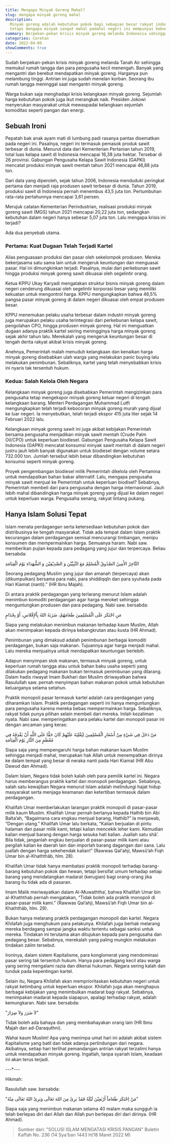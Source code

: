 ```yaml
---
title: Mengapa Minyak Goreng Mahal?
slug: mengapa minyak goreng mahal
description:
  Minyak goreng adalah kebutuhan pokok bagi sebagian besar rakyat indonesia,
  tetapi mengapa minyak sangat mahal padahal negeri ini mempunyai kebun sawit terbesar
summary: Berpekan-pekan krisis minyak goreng melanda Indonesia sehingga memukul rumah tangga dan para pengusaha kecil. Banyak yang mengantri dan berebut mendapatkan minyak goreng.
categories: Coretan
date: 2022-04-09
showComments: true
---
```


Sudah berpekan-pekan krisis minyak goreng melanda Tanah Air sehingga memukul rumah tangga dan para pengusaha kecil menengah. Banyak yang mengantri dan berebut mendapatkan minyak goreng. Harganya pun melambung tinggi. Antrian ini juga sudah menelan korban. Seorang ibu rumah tangga meninggal saat mengantri minyak goreng.

Warga bukan saja menghadapi krisis kelangkaan minyak goreng. Sejumlah harga kebutuhan pokok juga ikut merangkak naik. Presiden Jokowi menyerukan masyarakat untuk mewaspadai kelangkaan sejumlah komoditas seperti pangan dan energi.

## Sebuah Ironi

Pepatah bak anak ayam mati di lumbung padi rasanya pantas disematkan pada negeri ini. Pasalnya, negeri ini termasuk pemasok produk sawit terbesar di dunia. Menurut data dari Kementerian Pertanian tahun 2019, total luas kelapa sawit di Indonesia mencapai 16,38 juta hektar. Tersebar di 26 provinsi. Gabungan Pengusaha Kelapa Sawit Indonesia (GAPKI) mencatat produksi minyak sawit mentah tahun 2021 mencapai 46,88 juta ton.

Dari data yang diperoleh, sejak tahun 2006, Indonesia menduduki peringkat pertama dan menjadi raja produsen sawit terbesar di dunia. Tahun 2019, produksi sawit di Indonesia pernah menembus 43,5 juta ton. Pertumbuhan rata-rata pertahunnya mencapai 3,61 persen.

Merujuk catatan Kementerian Perindustrian, realisasi produksi minyak goreng sawit (MGS) tahun 2021 mencapai 20,22 juta ton, sedangkan kebutuhan dalam negeri hanya sebesar 5,07 juta ton. Lalu mengapa krisis ini terjadi?

Ada dua penyebab utama.

### Pertama: Kuat Dugaan Telah Terjadi Kartel

Alias penguasaan produksi dan pasar oleh sekelompok produsen. Mereka bekerjasama satu sama lain untuk mengeruk keuntungan dan menguasai pasar. Hal ini dimungkinkan terjadi. Pasalnya, mulai dari perkebunan sawit hingga produksi minyak goreng sawit dikuasai oleh segelintir orang.

Ketua KPPU Ukay Karyadi mengatakan struktur bisnis minyak goreng dalam negeri cenderung dikuasai oleh segelintir korporasi besar yang memiliki kekuatan untuk mengontrol harga. KPPU mengungkapkan bahwa 46,5% pangsa pasar minyak goreng di dalam negeri dikuasai oleh empat produsen besar.

KPPU menemukan pelaku usaha terbesar dalam industri minyak goreng juga merupakan pelaku usaha terintegrasi dari perkebunan kelapa sawit, pengolahan CPO, hingga produsen minyak goreng. Hal ini menguatkan dugaan adanya praktik kartel seiring meningginya harga minyak goreng sejak akhir tahun lalu. Merekalah yang mengeruk keuntungan besar di tengah derita rakyat akibat krisis minyak goreng.

Anehnya, Pemerintah malah menuduh kelangkaan dan kenaikan harga minyak goreng disebabkan ulah warga yang melakukan panic buying lalu melakukan penimbunan. Sebaliknya, kartel yang telah menyebabkan krisis ini nyaris tak tersentuh hukum.

### Kedua: Salah Kelola Oleh Negara

Kelangkaan minyak goreng juga disebabkan Pemerintah mengizinkan para pengusaha tetap mengekspor minyak goreng keluar negeri di tengah kelangkaan barang. Menteri Perdagangan Muhammad Lutfi mengungkapkan telah terjadi kebocoran minyak goreng murah yang dijual ke luar negeri. Ia menyebutkan, telah terjadi ekspor 415 juta liter sejak 14 Februari 2022 lalu.

Kelangkaan minyak goreng sawit ini juga akibat kebijakan Pemerintah bersama pengusaha menjadikan minyak sawit mentah (Crude Palm Oil/CPO) untuk keperluan biodiesel. Gabungan Pengusaha Kelapa Sawit Indonesia (GAPKI) mencatat konsumsi minyak sawit mentah di dalam negeri justru jauh lebih banyak digunakan untuk biodiesel dengan volume setara 732.000 ton. Jumlah tersebut lebih besar dibandingkan kebutuhan konsumsi seperti minyak goreng.

Proyek pengembangan biodiesel milik Pemerintah dikelola oleh Pertamina untuk mendapatkan bahan bakar alternatif. Lalu, mengapa pengusaha minyak sawit menjual ke Pemerintah untuk keperluan biodisel? Sebabnya, Pemerintah membeli dari para pengusaha dengan harga internasional. Jauh lebih mahal dibandingkan harga minyak goreng yang dijual ke dalam negeri untuk keperluan warga. Pengusaha senang, rakyat lintang pukang.

## Hanya Islam Solusi Tepat

Islam menata perdagangan serta ketersediaan kebutuhan pokok dan distribusinya ke tengah masyarakat. Tidak ada tempat dalam Islam praktik kecurangan dalam perdagangan semisal mencurangi timbangan, menipu konsumen dan mempermainkan harga. Semuanya haram. Nabi saw. memberikan pujian kepada para pedagang yang jujur dan terpercaya. Beliau bersabda:

التَّاجِرُ الأَمِينُ الصَّدُوقُ الْمُسْلِمُ مَعَ النَّبِيِّيْنَ وَ الصِّدِيْقِيْنَ وَ الشُّهَدَاءِ يَوْمَ الْقِيَامَةِ

Seorang pedagang Muslim yang jujur dan amanah (terpercaya) akan (dikumpulkan) bersama para nabi, para shiddiqqîn dan para syuhada pada Hari Kiamat (nanti).” (HR Ibnu Majah).

Di antara praktik perdagangan yang terlarang menurut Islam adalah menimbun komoditi perdagangan agar harga meroket sehingga menguntungkan produsen dan para pedagang. Nabi saw. bersabda:

مَنِ ‌احْتَكَرَ عَلَى الْمُسْلِمِينَ طَعَامَهُمْ، ضَرَبَهُ اللهُ بِاْلإِفْلاسِ، أَوْ بِجُذَامٍ

Siapa yang melakukan menimbun makanan terhadap kaum Muslim, Allah akan menimpakan kepada dirinya kebangkrutan atau kusta (HR Ahmad).

Penimbunan yang dimaksud adalah penimbunan berbagai komoditi perdagangan, bukan saja makanan. Tujuannya agar harga menjadi mahal. Lalu mereka menjualnya untuk mendapatkan keuntungan berlebih.

Adapun menyimpan stok makanan, termasuk minyak goreng, untuk keperluan rumah tangga atau untuk bahan baku usaha seperti yang dilakukan pedagang makanan bukan termasuk penimbunan yang dilarang. Dalam hadis riwayat Imam Bukhari dan Muslim diriwayatkan bahwa Rasulullah saw. pernah menyimpan bahan makanan pokok untuk kebutuhan keluarganya selama setahun.

Praktik monopoli pasar termasuk kartel adalah cara perdagangan yang diharamkan Islam. Praktik perdagangan seperti ini hanya menguntungkan para pengusaha karena mereka bebas mempermainkan harga. Sebaliknya, rakyat tidak punya pilihan selain membeli dari mereka. Inilah kezaliman nyata. Nabi saw. memperingatkan para pelaku kartel dan monopoli pasar ini dengan ancaman yang keras:

مَنْ ‌دَخَلَ ‌فِي ‌شَيْءٍ ‌مِنْ ‌أَسْعَارِ ‌الْمُسْلِمِينَ ‌لِيُغْلِيَهُ ‌عَلَيْهِمْ كَانَ حَقًّا عَلَى اللَّهِ أَنْ يَقْذِفَهُ فِي مُعْظَمٍ مِنَ النَّارِ يَوْمَ الْقِيَامَةِ

Siapa saja yang mempengaruhi harga bahan makanan kaum Muslim sehingga menjadi mahal, merupakan hak Allah untuk menempatkan dirinya ke dalam tempat yang besar di neraka nanti pada Hari Kiamat (HR Abu Dawud dan Ahmad).

Dalam Islam, Negara tidak boleh kalah oleh para pemilik kartel ini. Negara harus memberangus praktik kartel dan monopoli perdagangan. Sebabnya, salah satu kewajiban Negara menurut Islam adalah melindungi hajat hidup masyarakat serta menjaga keamanan dan ketertiban termasuk dalam perdagangan.

Khalifah Umar memberlakukan larangan praktik monopoli di pasar-pasar milik kaum Muslim. Khalifah Umar pernah bertanya kepada Hathib bin Abi Balta’ah, “Bagaimana cara engkau menjual barang, Hathib?” Ia menjawab, “Dengan utang.” Khalifah Umar lalu berkata, “Kalian berjualan di pintu halaman dan pasar milik kami, tetapi kalian mencekik leher kami. Kemudian kalian menjual barang dengan harga sesuka hati kalian. Juallah satu shâ’. Bila tidak, janganlah engkau berjualan di pasar-pasar milik kami atau pergilah kalian ke daerah lain dan imporlah barang dagangan dari sana. Lalu juallah dengan harga sekehendak kalian!” (Rawwas Qal‘ahji, Mawsû’ah Fiqh Umar bin al-Khaththâb, hlm. 28).

Khalifah Umar tidak hanya membatasi praktik monopoli terhadap barang-barang kebutuhan pokok dan hewan, tetapi bersifat umum terhadap setiap barang yang mendatangkan madarat (kerugian) bagi orang-orang jika barang itu tidak ada di pasaran.

Imam Malik meriwayatkan dalam Al-Muwaththa’, bahwa Khalifah Umar bin al-Khaththab pernah mengatakan, “Tidak boleh ada praktik monopoli di pasar-pasar milik kami.” (Rawwas Qal’ahji, Mawsû’ah Fiqh Umar bin al-Khaththâb, hlm. 29).

Bukan hanya melarang praktik perdagangan monopoli dan kartel. Negara Khilafah juga menghukum para pelakunya. Khilafah juga berhak melarang mereka berdagang sampai jangka waktu tertentu sebagai sanksi untuk mereka. Tindakan ini terutama akan ditujukan kepada para pengusaha dan pedagang besar. Sebabnya, merekalah yang paling mungkin melakukan tindakan zalim tersebut.

Ironinya, dalam sistem Kapitalisme, para konglomerat yang mendominasi pasar sering tak tersentuh hukum. Hanya para pedagang kecil atau warga yang sering mengalami razia dan dikenai hukuman. Negara sering kalah dan tunduk pada kepentingan kartel.

Selain itu, Negara Khilafah akan memprioritaskan kebutuhan negeri untuk rakyat ketimbang untuk keperluan ekspor. Khilafah juga akan menghapus berbagai kebijakan yang menimbulkan madarat bagi rakyat. Sebabnya, menimpakan madarat kepada siapapun, apalagi terhadap rakyat, adalah kemungkaran. Nabi saw. bersabda:

"لاَ ضَرَرَ وَلاَ ضِرَارَ"

Tidak boleh ada bahaya dan yang membahayakan orang lain (HR Ibnu Majah dan ad-Daraquthni).

Wahai kaum Muslim! Apa yang menimpa umat hari ini adalah akibat sistem Kapitalisme yang batil dan tidak adanya perlindungan dari negara. Akibatnya, setiap hari terlihat pemandangan antrian rakyat terzalimi hanya untuk mendapatkan minyak goreng. Ingatlah, tanpa syariah Islam, keadaan ini akan terus terjadi.

\---\*---

Hikmah:

Rasulullah saw. bersabda:

"مَنْ ‌اِحْتَكَرَ طَعَاماً ‌أَرْبَعِيْنَ لَيْلَةً فَقَدْ بَرِئَ مِنَ اللهَ تَعَالَى وَبَرِئَ اللهُ تَعَالَى مِنْهُ"

Siapa saja yang menimbun makanan selama 40 malam maka sungguh ia telah berlepas diri dari Allah dan Allah pun berlepas diri dari dirinya. (HR Ahmad).

> Sumber dari: "SOLUSI ISLAM MENGATASI KRISIS PANGAN" Buletin Kaffah No. 236 (14 Sya'ban 1443 H/18 Maret 2022 M)
